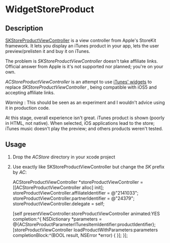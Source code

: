# WidgetStoreProduct

## Description

[SKStoreProductViewController](http://developer.apple.com/library/ios/#documentation/StoreKit/Reference/SKITunesProductViewController_Ref/Introduction/Introduction.html) is a view controller from Apple's StoreKit framework. It lets you display an iTunes product in your app, lets the user preview/prelisten it and buy it on iTunes. 

The problem is _SKStoreProductViewController_ doesn't take affiliate links. Official answer from Apple is it's not supported nor planned; you're on your own.

_ACStoreProductViewController_ is an attempt to use [iTunes' widgets](http://widgets.itunes.apple.com/builder/) to replace _SKStoreProductViewController_ , being compatible with iOS5 and accepting affiliate links.

*Warning* : This should be seen as an experiment and I wouldn't advice using it in production code.

At this stage, overall experience isn't great. iTunes product is shown (poorly in HTML, not native). When selected, iOS applications lead to the store; iTunes music doesn't play the preview; and others products weren't tested.

## Usage

1. Drop the _ACStore_ directory in your xcode project
2. Use exactly like SKStoreProductViewController but change the _SK_ prefix by _AC_:

    ACStoreProductViewController *storeProductViewController = [[ACStoreProductViewController alloc] init];
    storeProductViewController.affiliateIdentifier = @"2141033";
    storeProductViewController.partnerIdentifier = @"24379";
    storeProductViewController.delegate = self;
	
    [self presentViewController:storeProductViewController animated:YES completion:^{
	    NSDictionary *parameters = @{ACStoreProductParameterITunesItemIdentifier:productIdentifier};
        [storeProductViewController loadProductWithParameters:parameters completionBlock:^(BOOL result, NSError *error) {
        }];
    }];
